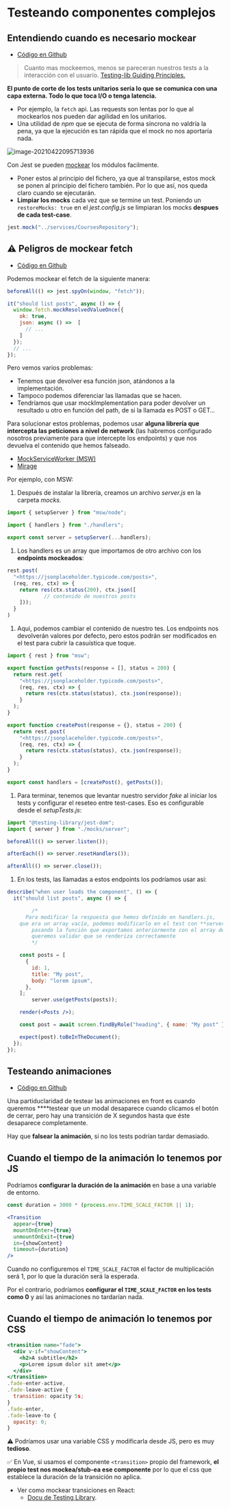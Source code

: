 # Testeando componentes complejos

## Entendiendo cuando es necesario mockear

- [Código en Github](https://github.com/CodelyTV/javascript-testing-frontend-course/tree/main/61-mocking)

> Cuanto mas mockeemos, menos se pareceran nuestros tests a la interacción con el usuario. [Testing-lib Guiding Principles.](https://testing-library.com/docs/guiding-principles/)

**El punto de corte de los tests unitarios sería lo que se comunica con una capa externa. Todo lo que toca I/O o tenga latencia.**

- Por ejemplo, la `fetch` api. Las requests son lentas por lo que al mockearlos nos pueden dar agilidad en los unitarios.
- Una utilidad de *npm* que se ejecuta de forma síncrona no valdría la pena, ya que la ejecución es tan rápida que el mock no nos aportaría nada.

![image-20210422095713936](assets/4-ComplexComponents/image-20210422095713936.png)

Con Jest se pueden [mockear](https://jestjs.io/es-ES/docs/mock-functions) los módulos facilmente.

- Poner estos al principio del fichero, ya que al transpilarse, estos mock se ponen al principio del fichero también. Por lo que así, nos queda claro cuando se ejecutarán.
- **Limpiar los mocks** cada vez que se termine un test. Poniendo un `restoreMocks: true` en el *jest.config.js* se limpiaran los mocks **despues de cada test-case**.

```jsx
jest.mock("../services/CoursesRepository");
```

## ⚠️ Peligros de mockear fetch

- [Código en Github](https://github.com/CodelyTV/javascript-testing-frontend-course/tree/main/62-mocking-fetch)

Podemos mockear el fetch de la siguiente manera:

```jsx
beforeAll(() => jest.spyOn(window, "fetch"));

it("should list posts", async () => {
  window.fetch.mockResolvedValueOnce({
    ok: true,
    json: async () =>  [
      // ...
    ]
  });
  // ...
});
```

Pero vemos varios problemas:

- Tenemos que devolver esa función json, atándonos a la implementación.
- Tampoco podemos diferenciar las llamadas que se hacen.
- Tendríamos que usar mockImplementation para poder devolver un resultado u otro en función del path, de si la llamada es POST o GET…

Para solucionar estos problemas, podemos usar **alguna librería que intercepta las peticiones a nivel de network** (las habremos configurado nosotros previamente para que intercepte los endpoints) y que nos devuelva el contenido que hemos falseado.

- [MockServiceWorker (MSW)](https://mswjs.io/)
- [Mirage](https://miragejs.com/)

Por ejemplo, con MSW:

1. Después de instalar la librería, creamos un archivo *server.js* en la carpeta *mocks.*

```jsx
import { setupServer } from "msw/node";

import { handlers } from "./handlers";

export const server = setupServer(...handlers);
```

1. Los handlers es un array que importamos de otro archivo con los **endpoints mockeados**:

```jsx
rest.post(
  "<https://jsonplaceholder.typicode.com/posts>",
  (req, res, ctx) => {
    return res(ctx.status(200), ctx.json([
			// contenido de nuestros posts
    ]));
  }
)
```

1. Aqui, podemos cambiar el contenido de nuestro tes. Los endpoints nos devolverán valores por defecto, pero estos podrán ser modificados en el test para cubrir la casuística que toque.

```jsx
import { rest } from "msw";

export function getPosts(response = [], status = 200) {
  return rest.get(
    "<https://jsonplaceholder.typicode.com/posts>",
    (req, res, ctx) => {
      return res(ctx.status(status), ctx.json(response));
    }
  );
}

export function createPost(response = {}, status = 200) {
  return rest.post(
    "<https://jsonplaceholder.typicode.com/posts>",
    (req, res, ctx) => {
      return res(ctx.status(status), ctx.json(response));
    }
  );
}

export const handlers = [createPost(), getPosts()];
```

1. Para terminar, tenemos que levantar nuestro servidor *fake* al iniciar los tests y configurar el reseteo entre test-cases. Eso es configurable desde el *setupTests.js*:

```jsx
import "@testing-library/jest-dom";
import { server } from "./mocks/server";

beforeAll(() => server.listen());

afterEach(() => server.resetHandlers());

afterAll(() => server.close());
```

1. En los tests, las llamadas a estos endpoints los podríamos usar asi:

```jsx
describe("when user loads the component", () => {
  it("should list posts", async () => {

		/*
	  Para modificar la respuesta que hemos definido en handlers.js, 
    que era un array vacío, podemos modificarlo en el test con **server.use**, 
		pasando la función que exportamos anteriormente con el array de posts que 
		queremos validar que se renderiza correctamente
		*/

    const posts = [
      {
        id: 1,
        title: "My post",
        body: "lorem ipsum",
      },
    ];
		server.use(getPosts(posts));

    render(<Posts />);

    const post = await screen.findByRole("heading", { name: "My post" });

    expect(post).toBeInTheDocument();
  });
});
```

## Testeando animaciones

- [Código en Github](https://github.com/CodelyTV/javascript-testing-frontend-course/tree/main/63-animations)

Una partiduclaridad de testear las animaciones en front es cuando queremos ****testear que un modal desaparece cuando clicamos el botón de cerrar, pero hay una transición de X segundos hasta que éste desaparece completamente.

Hay que **falsear la animación**, si no los tests podrían tardar demasiado.

## Cuando el tiempo de la animación lo tenemos por JS

Podríamos **configurar la duración de la animación** en base a una variable de entorno.

```jsx
const duration = 3000 * (process.env.TIME_SCALE_FACTOR || 1);

<Transition
  appear={true}
  mountOnEnter={true}
  unmountOnExit={true}
  in={showContent}
  timeout={duration}
/>
```

Cuando no configuremos el `TIME_SCALE_FACTOR` el factor de multiplicación será 1, por lo que la duración será la esperada.

Por el contrario, podríamos **configurar el `TIME_SCALE_FACTOR` en los tests como 0** y así las animaciones no tardarían nada.

## Cuando el tiempo de animación lo tenemos por CSS

```jsx
<transition name="fade">
  <div v-if="showContent">
    <h2>A subtitle</h2>
    <p>Lorem ipsum dolor sit amet</p>
  </div>
</transition>
.fade-enter-active,
.fade-leave-active {
  transition: opacity 5s;
}
.fade-enter,
.fade-leave-to {
  opacity: 0;
}
```

⚠️ Podríamos usar una variable CSS y modificarla desde JS, pero es muy **tedioso**.

✅ En Vue, si usamos el componente `<transition>` propio del framework, **el propio test nos mockea/stub-ea ese componente** por lo que el css que establece la duración de la transición no aplica.

- Ver como mockear transiciones en React:
  - [Docu de Testing Library](https://testing-library.com/docs/example-react-transition-group/).